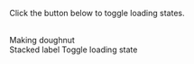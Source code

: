 <go-card heading="Spinner">
  <p>Click the button below to toggle loading states.</p>
  <go-spinner></go-spinner>
  <br />
  <go-spinner style="--spinner-size: 2rem; --spinner-ring-color: var(--go-color-success-500); --spinner-ring-width: 0.5rem">Making doughnut</go-spinner>
  <br />
  <go-spinner stacked="true" style="--spinner-size: 4rem; --spinner-ring-color: var(--go-color-secondary-600)">Stacked label</go-spinner>

  <go-button slot="footer" type="button" id="toggle-btn">
    <go-spinner></go-spinner>
    Toggle loading state
  </go-button>
</go-card>
<script>
  const spinners = document.querySelectorAll('go-spinner');
  const toggleBtn = document.getElementById('toggle-btn');
  toggleBtn.addEventListener('click', function () {
    // toggle loading state
    for (let i = 0; i < spinners.length; i++) {
      spinners[i].loading = !spinners[i].loading;
    }
  });
</script>
